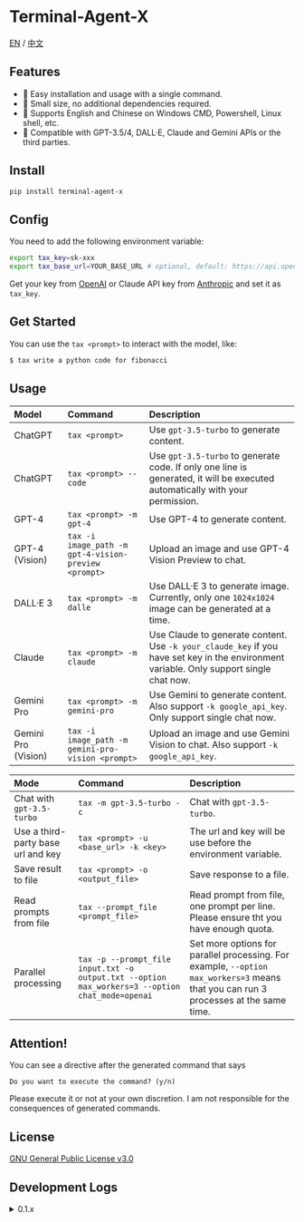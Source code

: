 # Terminal-Agent-X

[EN](README.md) / [中文](https://github.com/LyuLumos/Terminal-Agent-X/blob/main/README_cn.md) 

## Features

- 👻 Easy installation and usage with a single command.
- 🎈 Small size, no additional dependencies required.
- 🐼 Supports English and Chinese on Windows CMD, Powershell, Linux shell, etc.
- 🤖 Compatible with GPT-3.5/4, DALL·E, Claude and Gemini APIs or the third parties.


## Install

```bash
pip install terminal-agent-x
```

## Config

You need to add the following environment variable:

```bash
export tax_key=sk-xxx
export tax_base_url=YOUR_BASE_URL # optional, default: https://api.openai.com
```

Get your key from [OpenAI](https://platform.openai.com/account/api-keys) or Claude API key from [Anthropic](https://www.anthropic.com/claude/) and set it as `tax_key`.


## Get Started

You can use the `tax <prompt>` to interact with the model, like:

```bash
$ tax write a python code for fibonacci
```

## Usage

| Model | Command | Description |
| :--- | :--- | :--- |
| ChatGPT | `tax <prompt>` | Use `gpt-3.5-turbo` to generate content. |
| ChatGPT | `tax <prompt> --code` | Use `gpt-3.5-turbo` to generate code. If only one line is generated, it will be executed automatically with your permission. |
| GPT-4 | `tax <prompt> -m gpt-4` | Use GPT-4 to generate content. |
| GPT-4 (Vision)| `tax -i image_path -m gpt-4-vision-preview <prompt>` | Upload an image and use GPT-4 Vision Preview to chat. |
| DALL·E 3 | `tax <prompt> -m dalle` | Use DALL·E 3 to generate image. Currently, only one `1024x1024` image can be generated at a time. |
| Claude | `tax <prompt> -m claude` | Use Claude to generate content. Use `-k your_claude_key` if you have set key in the environment variable. Only support single chat now. |
| Gemini Pro |  `tax <prompt> -m gemini-pro` | Use Gemini to generate content. Also support `-k google_api_key`. Only support single chat now. |
| Gemini Pro (Vision) | `tax -i image_path -m gemini-pro-vision <prompt>` | Upload an image and use Gemini Vision to chat. Also support `-k google_api_key`. |


| Mode | Command | Description |
| :--- | :--- | :--- |
| Chat with `gpt-3.5-turbo` | `tax -m gpt-3.5-turbo -c` |  Chat with `gpt-3.5-turbo`. |
| Use a third-party base url and key | `tax <prompt> -u <base_url> -k <key>`| The url and key will be use before the environment variable. |
| Save result to file | `tax <prompt> -o <output_file>` | Save response to a file. |
| Read prompts from file| `tax --prompt_file <prompt_file>` | Read prompt from file, one prompt per line. Please ensure tht you have enough quota. |
| Parallel processing | `tax -p --prompt_file input.txt -o output.txt --option max_workers=3 --option chat_mode=openai` | Set more options for parallel processing. For example, `--option max_workers=3` means that you can run 3 processes at the same time. |


## Attention!

You can see a directive after the generated command that says
```
Do you want to execute the command? (y/n)
```
Please execute it or not at your own discretion. I am not responsible for the consequences of generated commands.

## License

[GNU General Public License v3.0](LICENSE)

## Development Logs

<details>
<summary>0.1.x</summary>

#### 0.1.0

- Implement basic functions
- Support for Windows cmd and Linux shell
- Add `--file` option for saving the response to a file

#### 0.1.1

- Add `--show_all` option for showing all contents of the response.
- Add `--url` option for users not under GFW.
- Add support for Windows Powershell

#### 0.1.2

- Add Anthropic Claude API Support. Thanks to [jtsang4/claude-to-chatgpt](https://github.com/jtsang4/claude-to-chatgpt). (deprecated in 0.1.5) 
- Add Support for Chinese on Linux and Windows. (also add a temporary solution for VSCode Terminal on Windows).
- Add a timeout function.
- Fix: C++ code block prefix.

#### 0.1.3

- Fix: code block prefix bug (tax will act maybe a little faster).
- Modify: simplify the code.
- Test: test for multi-process. Now you can use tax more efficiently in terminal.

#### 0.1.4

- Feat: Add support for reading prompt from file.
- Feat: Add support for DALL·E.
- Fix: Resolve the bug of curl command on Windows platform using IPv6 address to access Claude.

#### 0.1.5

- Fix: Change api to a third-party proxy. Affected by GFW's DNS domain pollution, the original proxy is temporarily unavailable. `claude-to-chatgpt` is unavailable.

#### 0.1.6

- Feat: Add support for **Chat** on Linux. Now you can use tax as **ChatGPT CLI**!
- Feat: Add support for native Anthropic Claude API on Linux Shell, Windows cmd and Powershell.

#### 0.1.7

- Feat: Add support for parallel processing with mode.

#### 0.1.8

- Feat: Add support for `gpt-4-vision-preview` model on all platforms (Beta feature). For example,
    ```bash
    $ tax -i logo.jpg -m gpt-4-vision-preview what is this?
    This appears to be a logo or emblem for something called "Most Creative Learning." The design features a stylized triangular shape, possibly an optical illusion known as a Penrose triangle, ...
    ```
- Refactor: Change the way of URL selection and image input.

#### 0.1.9

- Feat: Update DALL·E to `dall-e-3` model.
- Refactor: Change the name of environment variable from `openai_key` to `tax_key`. And some options are also changed. Please check the help message for more details.
- Fix: Fix the bug of `--code` option when generating code to file.

</details>